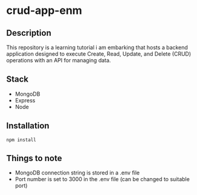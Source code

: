 # crud-app-enm

## Description
This repository is a learning tutorial i am embarking that hosts a backend application designed to execute Create, Read, Update, and Delete (CRUD) operations with an API for managing data.

## Stack
- MongoDB
- Express
- Node

## Installation
```
npm install
```

## Things to note
- MongoDB connection string is stored in a .env file
- Port number is set to 3000 in the .env file (can be changed to suitable port)


